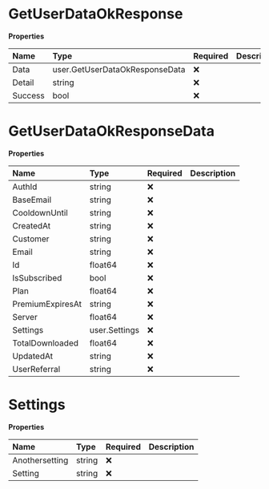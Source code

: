 # GetUserDataOkResponse

**Properties**

| Name    | Type                           | Required | Description |
| :------ | :----------------------------- | :------- | :---------- |
| Data    | user.GetUserDataOkResponseData | ❌       |             |
| Detail  | string                         | ❌       |             |
| Success | bool                           | ❌       |             |

# GetUserDataOkResponseData

**Properties**

| Name             | Type          | Required | Description |
| :--------------- | :------------ | :------- | :---------- |
| AuthId           | string        | ❌       |             |
| BaseEmail        | string        | ❌       |             |
| CooldownUntil    | string        | ❌       |             |
| CreatedAt        | string        | ❌       |             |
| Customer         | string        | ❌       |             |
| Email            | string        | ❌       |             |
| Id               | float64       | ❌       |             |
| IsSubscribed     | bool          | ❌       |             |
| Plan             | float64       | ❌       |             |
| PremiumExpiresAt | string        | ❌       |             |
| Server           | float64       | ❌       |             |
| Settings         | user.Settings | ❌       |             |
| TotalDownloaded  | float64       | ❌       |             |
| UpdatedAt        | string        | ❌       |             |
| UserReferral     | string        | ❌       |             |

# Settings

**Properties**

| Name           | Type   | Required | Description |
| :------------- | :----- | :------- | :---------- |
| Anothersetting | string | ❌       |             |
| Setting        | string | ❌       |             |
